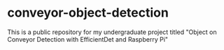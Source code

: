 # conveyor-object-detection
This is a public repository for my undergraduate project titled "Object on Conveyor Detection with EfficientDet and Raspberry Pi"

